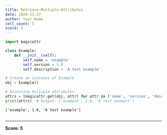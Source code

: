 ```yaml
---
title: Retrieve-Multiple-Attributes
date: 2024-11-27
author: Your Name
cell_count: 5
score: 5
---
```


```python
import magicattr
```


```python
class Example:
    def __init__(self):
        self.name = 'example'
        self.version = 1.0
        self.description = 'A test example'
```


```python
# Create an instance of Example
obj = Example()
```


```python
# Accessing multiple attributes
attrs = [magicattr.get(obj, attr) for attr in ['name', 'version', 'description']]
print(attrs)  # Output: ['example', 1.0, 'A test example']
```

    ['example', 1.0, 'A test example']



```python

```


---
**Score: 5**
